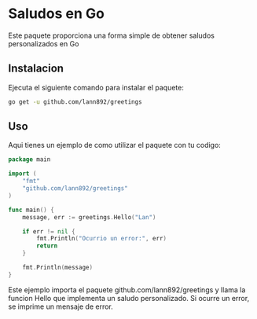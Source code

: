 # Saludos en Go

Este paquete proporciona una forma simple de obtener saludos personalizados en Go

## Instalacion
Ejecuta el siguiente comando para instalar el paquete:
```bash
go get -u github.com/lann892/greetings
```

## Uso
Aqui tienes un ejemplo de como utilizar el paquete con tu codigo:

```go
package main

import (
    "fmt"
    "github.com/lann892/greetings"
)

func main() {
    message, err := greetings.Hello("Lan")

    if err != nil {
        fmt.Println("Ocurrio un error:", err)
        return
    }

    fmt.Println(message)
}
```

Este ejemplo importa el paquete github.com/lann892/greetings y llama la funcion Hello que implementa un saludo personalizado. Si ocurre un error, se imprime un mensaje de error.
